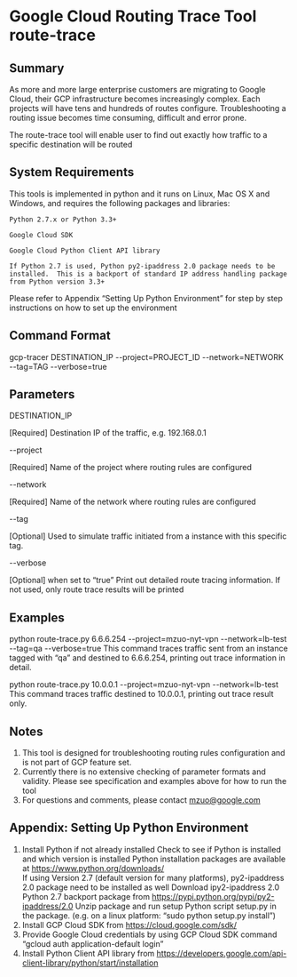 # Google Cloud Routing Trace Tool route-trace

## Summary
As more and more large enterprise customers are migrating to Google Cloud, their GCP infrastructure becomes increasingly complex.  Each projects will have tens and hundreds of routes configure.  Troubleshooting a routing issue becomes time consuming, difficult and error prone.

The route-trace tool will enable user to find out exactly how traffic to a specific destination will be routed



## System Requirements
This tools is implemented in python and it runs on Linux, Mac OS X and Windows, and requires the following packages and libraries:

    Python 2.7.x or Python 3.3+

    Google Cloud SDK

    Google Cloud Python Client API library

    If Python 2.7 is used, Python py2-ipaddress 2.0 package needs to be installed.  This is a backport of standard IP address handling package from Python version 3.3+

Please refer to Appendix “Setting Up Python Environment” for step by step instructions on how to set up the environment


## Command Format
gcp-tracer DESTINATION_IP --project=PROJECT_ID --network=NETWORK --tag=TAG --verbose=true


## Parameters

DESTINATION_IP

[Required] Destination IP of the traffic, e.g. 192.168.0.1


--project

[Required] Name of the project where routing rules are configured


--network

[Required] Name of the network where routing rules are configured


--tag

[Optional] Used to simulate traffic initiated from a instance with this specific tag.  


--verbose

[Optional] when set to “true” Print out detailed route tracing information.  If not used, only route trace results will be printed




## Examples

python route-trace.py 6.6.6.254 --project=mzuo-nyt-vpn --network=lb-test  --tag=qa --verbose=true
This command traces traffic sent from an instance tagged with “qa” and destined to 6.6.6.254, printing out trace information in detail.

python route-trace.py 10.0.0.1 --project=mzuo-nyt-vpn --network=lb-test 
This command traces traffic destined to 10.0.0.1, printing out trace result only.



## Notes
1. This tool is designed for troubleshooting routing rules configuration and is not part of GCP feature set. 
2. Currently there is no extensive checking of parameter formats and validity.  Please see specification and examples above for how to run the tool
3. For questions and comments, please contact mzuo@google.com




## Appendix: Setting Up Python Environment
1. Install Python if not already installed
    Check to see if Python is installed and which version is installed
    Python installation packages are available at https://www.python.org/downloads/  
        If using Version 2.7 (default version for many platforms), py2-ipaddress 2.0 package need to be installed as well
        Download ipy2-ipaddress 2.0 Python 2.7 backport package from https://pypi.python.org/pypi/py2-ipaddress/2.0 
        Unzip package and run setup Python script setup.py in the package. (e.g. on a linux platform: “sudo python setup.py         install”)
2. Install GCP Cloud SDK from https://cloud.google.com/sdk/ 
3. Provide Google Cloud credentials by using GCP Cloud SDK command “gcloud auth application-default login”
4. Install Python Client API library from https://developers.google.com/api-client-library/python/start/installation

